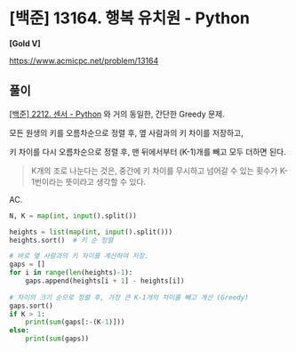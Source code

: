 # [백준] 13164. 행복 유치원 - Python

**[Gold V]**



https://www.acmicpc.net/problem/13164



## 풀이

[[백준] 2212. 센서 - Python](https://wondev.tistory.com/207) 와 거의 동일한, 간단한 Greedy 문제.



모든 원생의 키를 오름차순으로 정렬 후, 옆 사람과의 키 차이를 저장하고,

키 차이를 다시 오름차순으로 정렬 후, 맨 뒤에서부터 (K-1)개를 빼고 모두 더하면 된다.

> K개의 조로 나눈다는 것은, 중간에 키 차이를 무시하고 넘어갈 수 있는 횟수가 K-1번이라는 뜻이라고 생각할 수 있다.



AC.

```python
N, K = map(int, input().split())

heights = list(map(int, input().split()))
heights.sort()  # 키 순 정렬

# 바로 옆 사람과의 키 차이를 계산하여 저장.
gaps = []
for i in range(len(heights)-1):
    gaps.append(heights[i + 1] - heights[i])
    
# 차이의 크기 순으로 정렬 후, 가장 큰 K-1개의 차이를 빼고 계산 (Greedy)
gaps.sort()
if K > 1:
    print(sum(gaps[:-(K-1)]))
else:
    print(sum(gaps))
```

